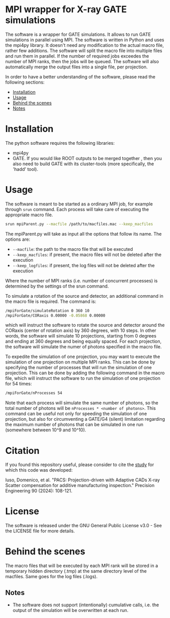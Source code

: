 # MPI wrapper for X-ray GATE simulations
The software is a wrapper for GATE simulations. It allows to run GATE simulations in parallel using MPI. The software is written in Python and uses the mpi4py library.
It doesn't need any modification to the actual macro file, rather few additions. The software will split the macro file into multiple files and run them in parallel. If the number of required jobs exceedes the number of MPI ranks, then the jobs will be queued. The software will also automatically merge the output files into a single file, per projection.

In order to have a better understanding of the software, please read the following sections:
- [Installation](#installation)
- [Usage](#usage)
- [Behind the scenes](#behind-the-scenes)
- [Notes](#notes)


# Installation
The python software requires the following libraries:
- mpi4py
- GATE. If you would like ROOT outputs to be merged together , then you also need to build GATE with its cluster-tools (more specifically, the 'hadd' tool).

# Usage
The software is meant to be started as a ordinary MPI job, for example through `srun` command. Each process will take care of executing the appropriate macro file.
```bash
srun mpiParent.py --macfile /path/to/macfiles.mac --keep_macfiles 
```
The mpiParent.py will take as input all the options that follow its name. The options are:
- `--macfile`: the path to the macro file that will be executed
- `--keep_macfiles`: if present, the macro files will not be deleted after the execution
- `--keep_logfiles`: if present, the log files will not be deleted after the execution

Where the number of MPI ranks (i.e. number of concurrent processes) is determined by the settings of the srun command. 

To simulate a rotation of the source and detector, an additional command in the macro file is required. The command is:
```bash
/mpiForGate/simulateRotation 0 360 10
/mpiForGate/CORaxis 0.00000 -0.05868 0.00000
```
which will instruct the software to rotate the source and detector around the CORaxis (center of rotation axis) by 360 degrees, with 10 steps. In other words, the software will simulate 10 projections, starting from 0 degrees and ending at 360 degrees and being equally spaced. For each projection, the software will simulate the numer of photons specified in the macro file. 

To expedite the simulation of one projection, you may want to execute the simulation of one projection on multiple MPI ranks. This can be done by specifying the number of processes that will run the simulation of one projection. This can be done by adding the following command in the macro file, which will instruct the software to run the simulation of one projection for 54 times:
```bash
/mpiForGate/nProcesses 54
```
Note that each process will simulate the same number of photons, so the total number of photons will be `nProcesses * <number of photons>`. This command can be useful not only for speeding the simulation of one projection, but also for circumventing a GATE/G4 (silent) limitation regarding the maximum number of photons that can be simulated in one run (somewhere between 10^9 and 10^10).

# Citation
If you found this repository useful, please consider to cite the [study](https://doi.org/10.1016/j.precisioneng.2024.08.006) for which this code was developed:

Iuso, Domenico, et al. "PACS: Projection-driven with Adaptive CADs X-ray Scatter compensation for additive manufacturing inspection." Precision Engineering 90 (2024): 108-121.

# License
The software is released under the GNU General Public License v3.0 - See the LICENSE file for more details.

# Behind the scenes
The macro files that will be executed by each MPI rank will be stored in a temporary hidden directory (.tmp) at the same directory level of the macfiles. Same goes for the log files (.logs).

## Notes
- The software does not support (intentionally) cumulative calls, i.e. the output of the simulation will be overwritten at each run.

